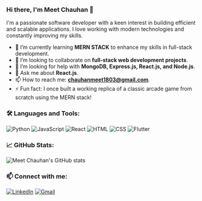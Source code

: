 ### Hi there, I'm Meet Chauhan 👋

I'm a passionate software developer with a keen interest in building efficient and scalable applications. I love working with modern technologies and constantly improving my skills.

- 🌱 I’m currently learning **MERN STACK** to enhance my skills in full-stack development.
- 👯 I’m looking to collaborate on **full-stack web development projects**.
- 🤔 I’m looking for help with **MongoDB, Express.js, React.js, and Node.js**.
- 💬 Ask me about **React.js**.
- 📫 How to reach me: **chauhanmeet1803@gmail.com**.
- ⚡ Fun fact: I once built a working replica of a classic arcade game from scratch using the MERN stack!
  
### 🛠️ Languages and Tools:

![Python](https://img.shields.io/badge/Python-3776AB?style=for-the-badge&logo=python&logoColor=white)
![JavaScript](https://img.shields.io/badge/JavaScript-F7DF1E?style=for-the-badge&logo=javascript&logoColor=black)
![React](https://img.shields.io/badge/React-20232A?style=for-the-badge&logo=react&logoColor=61DAFB)
![HTML](https://img.shields.io/badge/HTML-E34F26?style=for-the-badge&logo=html5&logoColor=white)
![CSS](https://img.shields.io/badge/CSS-1572B6?style=for-the-badge&logo=css3&logoColor=white)
![Flutter](https://img.shields.io/badge/Flutter-02569B?style=for-the-badge&logo=flutter&logoColor=white)

### 📈 GitHub Stats:

![Meet Chauhan's GitHub stats](https://github-readme-stats.vercel.app/api?username=meetchauhan18&show_icons=true&theme=radical)

### 📫 Connect with me:

[![LinkedIn](https://img.shields.io/badge/LinkedIn-0077B5?style=for-the-badge&logo=linkedin&logoColor=white)](https://www.linkedin.com/in/meet-chauhan-06a195219)
[![Gmail](https://img.shields.io/badge/Gmail-D14836?style=for-the-badge&logo=gmail&logoColor=white)](mailto:chauhanmeet1803@gmail.com)

<!--
**meetchauhan18/meetchauhan18** is a ✨ _special_ ✨ repository because its `README.md` (this file) appears on your GitHub profile.
You can click the Preview link to take a look at your changes.
-->        
